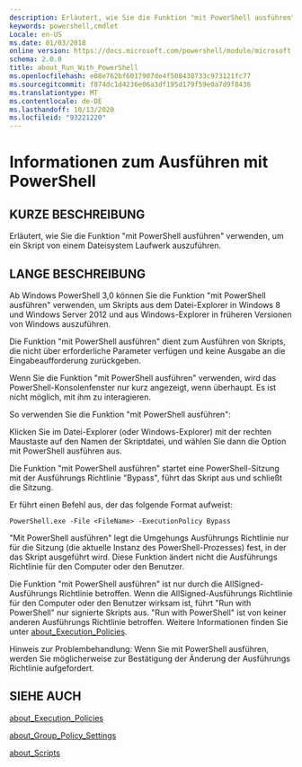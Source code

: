 ```yaml
---
description: Erläutert, wie Sie die Funktion "mit PowerShell ausführen" verwenden, um ein Skript von einem Dateisystem Laufwerk auszuführen.
keywords: powershell,cmdlet
Locale: en-US
ms.date: 01/03/2018
online version: https://docs.microsoft.com/powershell/module/microsoft.powershell.core/about/about_run_with_powershell?view=powershell-6&WT.mc_id=ps-gethelp
schema: 2.0.0
title: about_Run_With_PowerShell
ms.openlocfilehash: e08e762bf6017907de4f508438733c973121fc77
ms.sourcegitcommit: f874dc1d4236e06a3df195d179f59e0a7d9f8436
ms.translationtype: MT
ms.contentlocale: de-DE
ms.lasthandoff: 10/13/2020
ms.locfileid: "93221220"
---
```

# <a name="about-run-with-powershell"></a>Informationen zum Ausführen mit PowerShell

## <a name="short-description"></a>KURZE BESCHREIBUNG
Erläutert, wie Sie die Funktion "mit PowerShell ausführen" verwenden, um ein Skript von einem Dateisystem Laufwerk auszuführen.

## <a name="long-description"></a>LANGE BESCHREIBUNG

Ab Windows PowerShell 3,0 können Sie die Funktion "mit PowerShell ausführen" verwenden, um Skripts aus dem Datei-Explorer in Windows 8 und Windows Server 2012 und aus Windows-Explorer in früheren Versionen von Windows auszuführen.

Die Funktion "mit PowerShell ausführen" dient zum Ausführen von Skripts, die nicht über erforderliche Parameter verfügen und keine Ausgabe an die Eingabeaufforderung zurückgeben.

Wenn Sie die Funktion "mit PowerShell ausführen" verwenden, wird das PowerShell-Konsolenfenster nur kurz angezeigt, wenn überhaupt. Es ist nicht möglich, mit ihm zu interagieren.

So verwenden Sie die Funktion "mit PowerShell ausführen":

Klicken Sie im Datei-Explorer (oder Windows-Explorer) mit der rechten Maustaste auf den Namen der Skriptdatei, und wählen Sie dann die Option mit PowerShell ausführen aus.

Die Funktion "mit PowerShell ausführen" startet eine PowerShell-Sitzung mit der Ausführungs Richtlinie "Bypass", führt das Skript aus und schließt die Sitzung.

Er führt einen Befehl aus, der das folgende Format aufweist:

```
PowerShell.exe -File <FileName> -ExecutionPolicy Bypass
```

"Mit PowerShell ausführen" legt die Umgehungs Ausführungs Richtlinie nur für die Sitzung (die aktuelle Instanz des PowerShell-Prozesses) fest, in der das Skript ausgeführt wird.
Diese Funktion ändert nicht die Ausführungs Richtlinie für den Computer oder den Benutzer.

Die Funktion "mit PowerShell ausführen" ist nur durch die AllSigned-Ausführungs Richtlinie betroffen. Wenn die AllSigned-Ausführungs Richtlinie für den Computer oder den Benutzer wirksam ist, führt "Run with PowerShell" nur signierte Skripts aus. "Run with PowerShell" ist von keiner anderen Ausführungs Richtlinie betroffen. Weitere Informationen finden Sie unter [about_Execution_Policies](about_Execution_Policies.md).

Hinweis zur Problembehandlung: Wenn Sie mit PowerShell ausführen, werden Sie möglicherweise zur Bestätigung der Änderung der Ausführungs Richtlinie aufgefordert.

## <a name="see-also"></a>SIEHE AUCH

[about_Execution_Policies](about_Execution_Policies.md)

[about_Group_Policy_Settings](about_Group_Policy_Settings.md)

[about_Scripts](about_Scripts.md)
